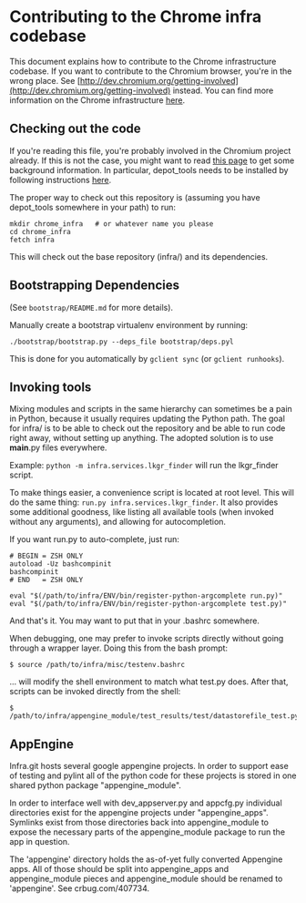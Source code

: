 Contributing to the Chrome infra codebase
=========================================

This document explains how to contribute to the Chrome infrastructure codebase.
If you want to contribute to the Chromium browser, you're in the wrong place.
See
[http://dev.chromium.org/getting-involved](http://dev.chromium.org/getting-involved)
instead. You can find more information on the Chrome infrastructure
[here](http://dev.chromium.org/infra).

Checking out the code
---------------------
If you're reading this file, you're probably involved in the Chromium project
already. If this is not the case, you might want to read
[this page](http://dev.chromium.org/developers/how-tos/get-the-code)
to get some background information. In particular, depot_tools needs to be
installed by following instructions
[here](http://dev.chromium.org/developers/how-tos/install-depot-tools).

The proper way to check out this repository is (assuming you have depot_tools
somewhere in your path) to run:

    mkdir chrome_infra   # or whatever name you please
    cd chrome_infra
    fetch infra

This will check out the base repository (infra/) and its dependencies.


Bootstrapping Dependencies
--------------------------
(See `bootstrap/README.md` for more details).

Manually create a bootstrap virtualenv environment by running:

  `./bootstrap/bootstrap.py --deps_file bootstrap/deps.pyl`

This is done for you automatically by `gclient sync` (or `gclient runhooks`).


Invoking tools
--------------

Mixing modules and scripts in the same hierarchy can sometimes be a pain in
Python, because it usually requires updating the Python path. The goal for
infra/ is to be able to check out the repository and be able to run code right
away, without setting up anything. The adopted solution is to use __main__.py
files everywhere.

Example: `python -m infra.services.lkgr_finder` will run the lkgr_finder script.

To make things easier, a convenience script is located at root level. This will
do the same thing: `run.py infra.services.lkgr_finder`. It also provides some
additional goodness, like listing all available tools (when invoked without any
arguments), and allowing for autocompletion.

If you want run.py to auto-complete, just run:

    # BEGIN = ZSH ONLY
    autoload -Uz bashcompinit
    bashcompinit
    # END   = ZSH ONLY

    eval "$(/path/to/infra/ENV/bin/register-python-argcomplete run.py)"
    eval "$(/path/to/infra/ENV/bin/register-python-argcomplete test.py)"

And that's it. You may want to put that in your .bashrc somewhere.

When debugging, one may prefer to invoke scripts directly without going through
a wrapper layer.  Doing this from the bash prompt:

    $ source /path/to/infra/misc/testenv.bashrc

... will modify the shell environment to match what test.py does.  After that,
scripts can be invoked directly from the shell:

    $ /path/to/infra/appengine_module/test_results/test/datastorefile_test.py

AppEngine
---------
Infra.git hosts several google appengine projects.  In order to support
ease of testing and pylint all of the python code for these projects
is stored in one shared python package "appengine_module".

In order to interface well with dev_appserver.py and appcfg.py individual
directories exist for the appengine projects under "appengine_apps".  Symlinks
exist from those directories back into appengine_module to expose the necessary
parts of the appengine_module package to run the app in question.

The 'appengine' directory holds the as-of-yet fully converted Appengine apps.
All of those should be split into appengine_apps and appengine_module pieces
and appengine_module should be renamed to 'appengine'.  See crbug.com/407734.
